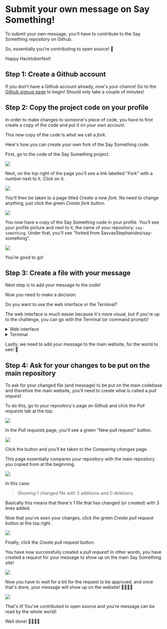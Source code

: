 # Submit your own message on Say Something!

To submit your own message, you'll have to contribute to the Say Something repository on Github.

So, essentially you're contributing to open source! 🎉

Happy Hacktoberfest!

## Step 1: Create a Github account

If you don't have a Github account already, now's your chance! Go to the [Github signup page](https://github.com/signup) to begin! Should only take a couple of minutes!

## Step 2: Copy the project code on your profile

In order to make changes to someone's piece of code, you have to first create a copy of the code and put it on your own account. 

This new copy of the code is what we call a *fork*. 

Here's how you can create your own fork of the Say Something code:

First, go to the code of the Say Something project.

![](/write-page-assets/repo.png)

Next, on the top right of the page you'll see a link labelled "Fork" with a number next to it. Click on it.

![](/write-page-assets/fork-button.png)

You'll then be taken to a page titled *Create a new fork*. No need to change anything, just click the green *Create fork* button.

![](/write-page-assets/create-fork-page.png)

You now have a copy of the Say Something code in your profile. You'll see your profile picture and next to it, the name of your repository: `say-something`. Under that, you'll see "forked from SavvasStephanides/say-something".

![](/write-page-assets/forked-repo.png)

You're good to go!

## Step 3: Create a file with your message

Next step is to add your message to the code!

Now you need to make a decision:

Do you want to use the web interface or the Terminal?

The web interface is much easier because it's more visual, but if you're up to the challenge, you can go with the Terminal (or command prompt)!

<details>
    <summary>Web interface</summary>

On your repository, click on the "app" folder, and then "messages".

Then on the top right, click the "Add file" button. Click "Create new file" from the drop down menu.

![](/write-page-assets/create-new-file-menu.png)

On the next screen, you can now add your message. At the top "Name your file" box, enter an ID for your message, for example `just-saying-hello`. The ID must be unique from the other files in the "messages" folder.

In the big edit box below, enter your name followed by your message, in this format:

```
By: <your name>
<Your message>
```

For example:

```
By: John Doe

Just dropping by to say hello!
```

![](/write-page-assets/message-input.png)

Once you're done, click the green *Commit changes* button.

![](/write-page-assets/commit-button.png)

On the pop up dialog that appears, you can change the commit message, or you can leave it as is. You can also add a description. Make sure *Commit directly to the main branch* is selected, and click the green *Commit changes* button.

![](/write-page-assets/commit-changes-dialog.png)

You'll now see the *messages* folder which now has your new message!

</details>

<details>
    <summary>Terminal</summary>

To use the terminal, you first need to install Git on your computer. You can [download Git from its website](https://git-scm.com/).

Next, you'll need to download the code you've just copied to your computer.

Go to the page of your copied repository and click the green *Code* button. From the dropdown, you'll see a URL with a *copy* icon on the right. Click on that icon which will copy the URL to your clipboard.

Now, open your terminal.

In your terminal, choose a location and enter this command:

```
git clone <URL you just copied>
```

After a few seconds, you'll have all the code in your computer. Now you can make changes!

Go to the downloaded repository and then go to the `app/messages` folder:

```
cd say-something
cd apps/messages
```

Here you will create a file with your message. Create a new file on this folder, however way you like. Give a name for your file which will be the ID for your message. Something like `just-saying-hello`. Make sure it's unique from the other files in the folder.

Inside the file, write your name and message in this format:

```
By: <your name>

<Your message>
```

For example:

```
By: John Doe

Just dropping by to say hello!
```

Once you're done, go back to the `say-something` root directory:

```
cd ../..
```

Now for the last 3 steps: put our changed file to a stage, tell Git that it's safe to push the changes and then push them to your repository.

Firstly, we're going to "stage" our file. Think of it like putting the file in a box with a tag that says "please put these files in my code".

To do this, we're going to use the `git add` command:

```
git add -A
```

Next, we're going to say "definitely push these changes", or as we say, we're going to "commit our files". Think of it like putting a lid on the box because we're sure we want to put our changed files in our code. To do this, we're using the `git commit` command:

```
git commit -m "My message"
```

(`-m` basically means "what I write next is a message)

Finally, we're going to actually "push" our changes to our code on Github. To do this, we're going to use the `git push` command:

```
git push
```

Depending on your system, it will ask you to add your Github credentials. Enter your username and for your password, paste a token that you can create in [your token settings](https://github.com/settings/tokens).

⚠️ Don't enter your Github password in the password field. Generate a token and use that instead!

After a few seconds, your changes should show up on your copy of the Say Something code!

![](/write-page-assets/updated-fork.png)

</details>

Lastly, we need to add your message to the main website, for the world to see! 👀

## Step 4: Ask for your changes to be put on the main repository

To ask for your changed file (and message) to be put on the main codebase and therefore the main website, you'll need to create what is called a *pull request*.

To do this, go to your repository's page on Github and click the *Pull requests* tab at the top:

![](/write-page-assets/pull-request-tab-link.png)

In the *Pull requests* page, you'll see a green "New pull request" button.

![](/write-page-assets/new-pull-request-button.png)

Click the button and you'll be taken to the *Comparing changes* page.

This page essentially compares your repository with the main repository you copied from at the beginning. 

![](/write-page-assets/file-changes.png)

In this case:

> Showing 1 changed file with 3 additions and 0 deletions.

Basically this means that there's 1 file that has changed (or created) with 3 lines added.

Now that you've seen your changes, click the green *Create pull request* button at the top right.

![](/write-page-assets/create-pull-request-button.png)

Finally, click the *Create pull request* button.

You have now successfully created a *pull request*! In other words, you have created a *request* for your message to show up on the main Say Something site!

![](/write-page-assets/pull-request.png)

Now you have to wait for a bit for the request to be approved, and once that's done, your message will show up on the website! 🎉🎉🎉🎉

![](/write-page-assets/message.png)

That's it! You've contributed to open source and you're message can be read by the whole world! 

Well done! 👏👏👏👏